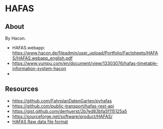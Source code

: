 # HAFAS

## About

By Hacon.

- HAFAS.webapp: https://www.hacon.de/fileadmin/user_upload/Portfolio/Factsheets/HAFAS/HAFAS.webapp_english.pdf
- https://www.yumpu.com/en/document/view/13303076/hafas-timetable-information-system-hacon
- 

## Resources

- https://github.com/FahrplanDatenGarten/pyhafas
- https://github.com/public-transport/hafas-rest-api
- https://gist.github.com/derhuerst/2b7ed83bfa5f115125a5
- https://sourceforge.net/software/product/HAFAS/
- [HAFAS Raw data file format](https://transportdatamanagement.ch/content/uploads/2020/04/HRDF.5.20.39-Guidelines-e.pdf)
